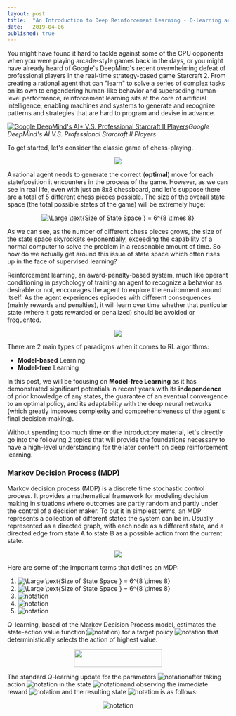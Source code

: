 ```yaml
---
layout: post
title:  "An Introduction to Deep Reinforcement Learning - Q-learning and Double Q-learning"
date:   2019-04-06
published: true
---
```

You might have found it hard to tackle against some of the CPU opponents when you were playing arcade-style games back in the days, or you might have already heard of Google's DeepMind's recent overwhelming defeat of professional players in the real-time strategy-based game Starcraft 2. From creating a rational agent that can "learn" to solve a series of complex tasks on its own to engendering human-like behavior and superseding human-level performance, reinforcement learning sits at the core of artificial intelligence, enabling machines and systems to generate and recognize patterns and strategies that are hard to program and devise in advance.

[![Google DeepMind's AI* V.S. Professional Starcraft II Players](https://i.redd.it/1f64hy10xj201.jpg)](https://www.youtube.com/watch?v=cUTMhmVh1qs&t=2s)*Google DeepMind's AI V.S. Professional Starcraft II Players*


To get started, let's consider the classic game of chess-playing.

<p align="center">
<img src="https://qph.fs.quoracdn.net/main-qimg-1a5328ef6c6f4c82e8db5beb4127317e-c">
</p>

A rational agent needs to generate the correct (**optimal**) move for each state/position it encounters in the process of the game. However, as we can see in real life, even with just an 8x8 chessboard, and let's suppose there are a total of 5 different chess pieces possible. The size of the overall state space (the total possible states of the game) will be extremely huge:

<p align="center">
<img src="https://latex.codecogs.com/svg.latex?\text{Size of State Space } = 6^{8 \times 8}" title="\Large
\text{Size of State Space } = 6^{8 \times 8}"/>
</p>

As we can see, as the number of different chess pieces grows, the size of the state space skyrockets exponentially, exceeding the capability of a normal computer to solve the problem in a reasonable amount of time. So how do we actually get around this issue of state space which often rises up in the face of supervised learning?

Reinforcement learning, an award-penalty-based system, much like operant conditioning in psychology of training an agent to recognize a behavior as desirable or not, encourages the agent to explore the environment around itself. As the agent experiences episodes with different consequences (mainly rewards and penalties), it will learn over time whether that particular state (where it gets rewarded or penalized) should be avoided or frequented. 

<p align="center">
<img src="https://cdn-images-1.medium.com/max/1600/1*c3pEt4pFk0Mx684DDVsW-w.png">
</p>


There are 2 main types of paradigms when it comes to RL algorithms:
* **Model-based** Learning
* **Model-free** Learning

In this post, we will be focusing on **Model-free Learning** as it has demonstrated significant potentials in recent years with its **independence** of prior knowledge of any states, the guarantee of an eventual convergence to an optimal policy, and its adaptability with the deep neural networks (which greatly improves complexity and comprehensiveness of the agent's final decision-making).

Without spending too much time on the introductory material, let's directly go into the following 2 topics that will provide the foundations necessary to have a high-level understanding for the later content on deep reinforcement learning.

### Markov Decision Process (MDP)
Markov decision process (MDP) is a discrete time stochastic control process. It provides a mathematical framework for modeling decision making in situations where outcomes are partly random and partly under the control of a decision maker. To put it in simplest terms, an MDP represents a collection of different states the system can be in. Usually represented as a directed graph, with each node as a different state, and a directed edge from state A to state B as a possible action from the current state.

<p align="center">
<img src="http://bluehawk.monmouth.edu/rclayton/web-pages/f11-520/mdpf01.png">
</p>

Here are some of the important terms that defines an MDP:
<ol>
    <li><img src="https://latex.codecogs.com/svg.latex?R(S_{i}, A_i, S_{i+1}) = \text{Rewards collected by taking action }A_i \text{ from state } S_i \text{ to state } S_{i+1}" title="\Large
\text{Size of State Space } = 6^{8 \times 8}"/></li>
<li><img src="https://latex.codecogs.com/svg.latex?T(S_{i}, A_i, S_{i+1}) = \text{The probability of successfully arriving at the target state by taking action }A_i \text{ from state } S_i \text{ to state } S_{i+1}" title="\Large
\text{Size of State Space } = 6^{8 \times 8}"/></li>
<li><img src="https://latex.codecogs.com/svg.latex?V(S;\theta_t) = \text{The optimal total rewards that can be achieved over time by starting from state S with parameters }\theta_t" title="notation"/></li>
<li><img src="https://latex.codecogs.com/svg.latex?Q(S, A;\theta_t) = \text{The optimal total rewards that can be achieved by starting in state S, taking action A, and acting optimally henceforth with parameters }\theta_t" title="notation"/></li>
<li><img src="https://latex.codecogs.com/svg.latex?\gamma = \text{Discount factor, increased by an additional factor of }\gamma\text{ for every additional timestep}" title="notation"/></li>
</ol>

Q-learning, based of the Markov Decision Process model, estimates the state-action value function(<img src="https://latex.codecogs.com/svg.latex?Q^{\pi}(s,a)" title="notation"/>) for a target policy <img src="https://latex.codecogs.com/svg.latex?\pi" title="notation"/> that deterministically selects the action of highest value.

<p align="center">
<img src="https://s3-ap-south-1.amazonaws.com/av-blog-media/wp-content/uploads/2017/01/12042140/11038f3.jpg" width="200px"
  height="40px">
</p>

The standard Q-learning update for the parameters <img src="https://latex.codecogs.com/svg.latex?\theta_t" title="notation"/>after taking action <img src="https://latex.codecogs.com/svg.latex?A_i" title="notation"/> in the state <img src="https://latex.codecogs.com/svg.latex?S_i" title="notation"/>and observing the immediate reward <img src="https://latex.codecogs.com/svg.latex?R(S_i, A_i, S_{i+1})" title="notation"/> and the resulting state <img src="https://latex.codecogs.com/svg.latex?S_{i+1}" title="notation"/> is as follows:

<p align="center">
<img src="https://latex.codecogs.com/svg.latex?\theta_{t+1}=\theta_t + \alpha(Y_t^Q-Q(S_t,A_t;\theta_t))\nabla_{\theta_t}Q(S_t, A_t;\theta_t)" title="notation"/>
</p>